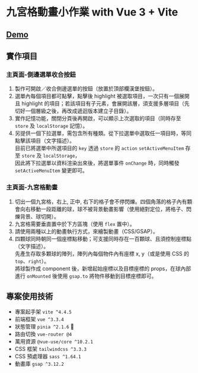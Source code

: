 # 九宮格動畫小作業 with Vue 3 + Vite

[Demo](https://vue-animation-test.onrender.com)
---
## 實作項目
### 主頁面-側邊選單收合按鈕
1. 製作可開啟／收合側邊選單的按鈕（放置於頂部欄漢堡按鈕）。
2. 選單內每個項目都可點擊，點擊後 highlight 被選取項目，一次只有一個展開且 highlight 的項目；若該項目有子元素，會展開該層，須支援多層項目（先切好一個層級之後，再改成遞迴版本建立子目錄）。
3. 實作記憶功能，關閉分頁後再開啟，可以顯示上次選取的項目（同時存至 `store` 及 `localStorage` 記憶）。
4. 另提供一個下拉選單，需包含所有種類。從下拉選單中選取任一項目時，等同點擊該項目（文字描述）。<br/>
   目前已將選單中所選項目的 `key` 透過 `store` 的 `action` `setActiveMenuItem` 存至 `store` 及 `localStorage`，<br/>
   因此將下拉選單以資料渲染出來後，將選單事件 `onChange` 時，同時觸發 `setActiveMenuItem` 變更即可。

### 主頁面-九宮格動畫
1. 切出一個九宮格，右上, 正中, 右下的格子會不停閃爍。四個角落的格子內有顆會向右移動一段距離的球，球不被背景動畫影響（使用絕對定位，將格子、閃爍背景、球切開）。
2. 九宮格需要垂直置中於下方區塊（使用 `flex` 置中）。
3. 請使用兩種以上的動畫執行方式，來繪製動畫（CSS/GSAP）。
4. 四顆球同時朝同一個座標點移動；可支援同時存在一百顆球、且須控制座標點（文字描述）。<br/>
   先產生存取多顆球的陣列，陣列內每個物件內有座標 x, y（或是使用 CSS 的 `top`、`right`）。<br/>
   將球製作成 component 後，新增起始座標以及目標座標的 props，在球內部進行 `onMounted` 後使用 `gsap.to` 將物件移動到目標座標即可。


## 專案使用技術
*   專案起手架 `vite ^4.4.5`
*   前端框架 `vue ^3.3.4`
*   狀態管理 `pinia ^2.1.6` 🍍
*   路由切換 `vue-router @4`
*   萬用資源 `@vue-use/core ^10.2.1`
*   CSS 框架 `tailwindcss ^3.3.3`
*   CSS 預處理器 `sass ^1.64.1`
*   動畫庫 `gsap ^3.12.2`

